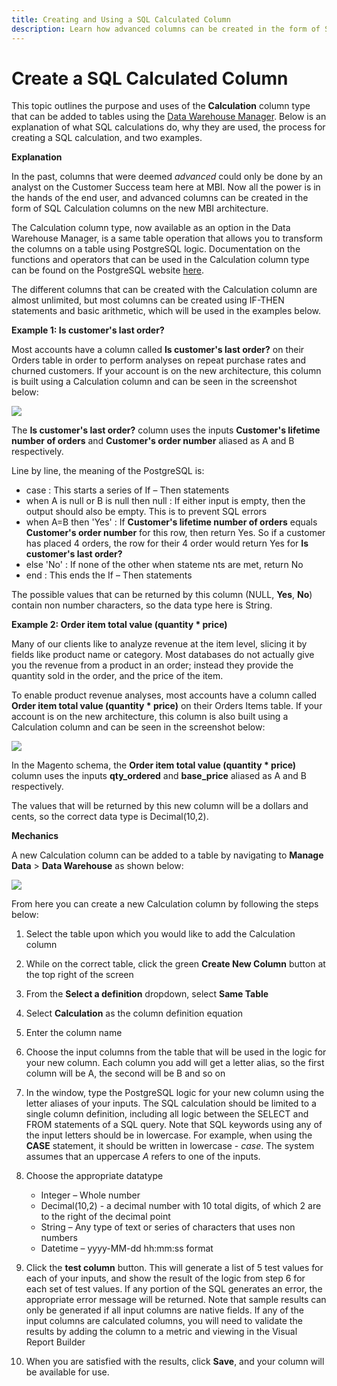 ```yaml
---
title: Creating and Using a SQL Calculated Column
description: Learn how advanced columns can be created in the form of SQL Calculation columns on the new MBI architecture.
---
```

# Create a SQL Calculated Column

This topic outlines the purpose and uses of the **Calculation** column type that can be added to tables using the [Data Warehouse Manager](../data-warehouse-mgr/tour-dwm.md). Below is an explanation of what SQL calculations do, why they are used, the process for creating a SQL calculation, and two examples.

**Explanation**

In the past, columns that were deemed _advanced_ could only be done by an analyst on the Customer Success team here at MBI. Now all the power is in the hands of the end user, and advanced columns can be created in the form of SQL Calculation columns on the new MBI architecture.

The Calculation column type, now available as an option in the Data Warehouse Manager, is a same table operation that allows you to transform the columns on a table using PostgreSQL logic. Documentation on the functions and operators that can be used in the Calculation column type can be found on the PostgreSQL website [here](https://www.postgresql.org/docs/9.6/static/functions.html).

The different columns that can be created with the Calculation column are almost unlimited, but most columns can be created using IF-THEN statements and basic arithmetic, which will be used in the examples below.

**Example 1: Is customer's last order?**

Most accounts have a column called **Is customer's last order?** on their Orders table in order to perform analyses on repeat purchase rates and churned customers. If your account is on the new architecture, this column is built using a Calculation column and can be seen in the screenshot below:

![](../../mbi/assets/Is_customer_s_last_order.png)

The **Is customer's last order?** column uses the inputs **Customer's lifetime number of orders** and **Customer's order number** aliased as A and B respectively.

Line by line, the meaning of the PostgreSQL is:

* case : This starts a series of If – Then statements
* when A is null or B is null then null : If either input is empty, then the output should also be empty. This is to prevent SQL errors
* when A=B then 'Yes' : If **Customer's lifetime number of orders** equals **Customer's order number** for this row, then return Yes. So if a customer has placed 4 orders, the row for their 4 <!--<span data-fontsize="12">th--> order would return Yes for **Is customer's last order?**
* else 'No' : If none of the other when stateme
nts are met, return No
* end : This ends the If – Then statements

The possible values that can be returned by this column (NULL, **Yes**, **No**) contain non number characters, so the data type here is String.

**Example 2: Order item total value (quantity * price)**

Many of our clients like to analyze revenue at the item level, slicing it by fields like product name or category. Most databases do not actually give you the revenue from a product in an order; instead they provide the quantity sold in the order, and the price of the item.

To enable product revenue analyses, most accounts have a column called **Order item total value (quantity * price)** on their Orders Items table. If your account is on the new architecture, this column is also built using a Calculation column and can be seen in the screenshot below:

![](../../mbi/assets/Order_item_total_value.png)

In the Magento schema, the **Order item total value (quantity * price)** column uses the inputs **qty\_ordered** and **base\_price** aliased as A and B respectively.

The values that will be returned by this new column will be a dollars and cents, so the correct data type is Decimal(10,2).

**Mechanics**

A new Calculation column can be added to a table by navigating to **Manage Data** > **Data Warehouse** as shown below:

![](../../mbi/assets/blobid2.png)

From here you can create a new Calculation column by following the steps below:

1. Select the table upon which you would like to add the Calculation column
1. While on the correct table, click the green **Create New Column** button at the top right of the screen
1. From the **Select a definition** dropdown, select **Same Table**
1. Select **Calculation** as the column definition equation
1. Enter the column name
1. Choose the input columns from the table that will be used in the logic for your new column. Each column you add will get a letter alias, so the first column will be A, the second will be B and so on
1. In the window, type the PostgreSQL logic for your new column using the letter aliases of your inputs. The SQL calculation should be limited to a single column definition, including all logic between the SELECT and FROM statements of a SQL query. Note that SQL keywords using any of the input letters should be in lowercase. For example, when using the **CASE** statement, it should be written in lowercase - _case_. The system assumes that an uppercase _A_ refers to one of the inputs.
1. Choose the appropriate datatype
    * Integer – Whole number
    * Decimal(10,2) - a decimal number with 10 total digits, of which 2 are to the right of the decimal point
    * String – Any type of text or series of characters that uses non numbers
    * Datetime – yyyy-MM-dd hh:mm:ss format

1. Click the **test column** button. This will generate a list of 5 test values for each of your inputs, and show the result of the logic from step 6 for each set of test values. If any portion of the SQL generates an error, the appropriate error message will be returned. Note that sample results can only be generated if all input columns are native fields. If any of the input columns are calculated columns, you will need to validate the results by adding the column to a metric and viewing in the Visual Report Builder
1. When you are satisfied with the results, click **Save**, and your column will be available for use.

